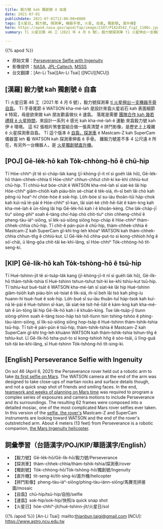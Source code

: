 ```yaml
---
title: 毅力號 kah 獨創號 ê 自翕
date: 2021-07-01
publishdate: 2021-07-01T12:00:00+0800
tags: [火星日, 毅力號, 探測車, 機器手骨, 火星, 自翕, 獨創號, 直升機]
hero: https://apod.nasa.gov/apod/fap/image/2107/PIA24542_fig2_1100c.jpg
summary: Tī 火星日第 46 工（2021 年 4 月 6 號），毅力號探測車 tī 火星伸出一支機器手骨自翕。

---
```


{{% apod %}}

- 原始文章：[Perseverance Selfie with Ingenuity](https://apod.nasa.gov/apod/ap210701.html)
- 影像提供：[NASA](https://www.nasa.gov/), [JPL-Caltech](https://www.jpl.nasa.gov), [MSSS](http://www.msss.com/)
- 台文翻譯：[An-Li Tsai][An-Li Tsai] ([NCU][NCU])

## [漢羅] 毅力號 kah 獨創號 ê 自翕
Tī 火星日第 46 工（2021 年 4 月 6 號），毅力號探測車 [tī 火星伸出一支機器手骨自翕][its first selfie on Mars]。
Tī 手骨尾節 ê WATSON kha-mé-lah 是設計來翕火星岩石 kah 表面細節 ê 特寫，毋是欲來做 kah 朋友歡喜做伙 ê 速翕。
落尾是需要 [團隊合作 kah 幾若禮拜 ê 火星時間][teamwork and weeks of planning on Mars time]，來設計一系列 ê 感光 kah kha-mé-lah ê 運動 來翕毅力號 kah 伊 ê 環境。
這 62 張相片煞會當組合做一張真清楚 ê 拼鬥影像，是歷史上上複雜 ê 火星探測車自翕。
Tī 這个版本 ê [自翕，探測車][selfie, the rover's] ê Mastcam-Z kah SuperCam 儀器當 leh 看 WATSON kah 探測車伸長 ê 手骨。
離毅力號差不多 4 公尺遠 ê 所在，有另外一台機器人，是 [火星獨創號直升機][the Mars Ingenuity helicopter]。



## [POJ] Gē-le̍k-hō kah To̍k-chhòng-hō ê chū-hip
Tī Hóe-chhiⁿ-ji̍t tē sì-cha̍p-la̍k kang (jī-khòng-jī-it nî sì goe̍h la̍k hō), Gē-le̍k-hō thàm-chhek-chhia tī Hóe-chhiⁿ chhun-chhut chi̍t-ki ke-khì chhiú-kut chū-hip.
Tī chhiú-kut bóe-cha̍t ê WATSON kha-mé-lah sī siat-kè lâi hip Hóe-chhiⁿ giâm-chio̍h kah piáu-bīn sè-chiat ê te̍k-siá, m̄-sī beh lâi chò kah pêng-iú hoaⁿ-hí chòe-hóe ê sok-hip.
Lo̍h-bóe sī su-iàu thoân-tūi ha̍p-chok kah kúi-nā lé-pài ê Hóe-chhiⁿ sî-kan, lâi siat-kè chi̍t-hē-lia̍t ê kám-kng kah kha-mé-lah ê ūn-tōng lâi hip Gē-le̍k-hō kah i ê khoân-kéng.
Che la̍k-cha̍p-jī tiuⁿ siòng-phìⁿ soah ē-tàng cho͘-ha̍p chò chi̍t-tiuⁿ chin chheng-chhó͘ ê pheng-tàu-iáⁿ-siōng, sī le̍k-sú-siōng siōng hop-cha̍p ê Hóe-chhiⁿ thàm-chhek-chhia chū-hip.
Tī chit-ê pán-pún ê chū-hip, thàm-chhek-chhia ê Mastcam-Z kah SuperCam gî-khì tng-leh khòaⁿ WATSON kah thàm-chhek-chhia chhun-tn̂g ê chhiú-kut.
Lî Gē-le̍k-hō chha-put-to sì kong-chhioh hn̄g ê só͘-chāi, ū lēng-gōa chi̍t-tâi ke-khì-lâng, sī Hóe-chhiⁿ To̍k-chhòng-hō ti̍t-seng-ki.



## [KIP] Gē-li̍k-hō kah To̍k-tshòng-hō ê tsū-hip
Tī Hué-tshinn-ji̍t tē sì-tsa̍p-la̍k kang (jī-khòng-jī-it nî sì gue̍h la̍k hō), Gē-li̍k-hō thàm-tshik-tshia tī Hué-tshinn tshun-tshut tsi̍t-ki ke-khì tshíu-kut tsū-hip.
Tī tshíu-kut bué-tsa̍t ê WATSON kha-mé-lah sī siat-kè lâi hip Hué-tshinn giâm-tsio̍h kah piáu-bīn sè-tsiat ê ti̍k-siá, m̄-sī beh lâi tsò kah pîng-íu huann-hí tsuè-hué ê sok-hip.
Lo̍h-bué sī su-iàu thuân-tuī ha̍p-tsok kah kuí-nā lé-pài ê Hué-tshinn sî-kan, lâi siat-kè tsi̍t-hē-lia̍t ê kám-kng kah kha-mé-lah ê ūn-tōng lâi hip Gē-li̍k-hō kah i ê khuân-kíng.
Tse la̍k-tsa̍p-jī tiunn siòng-phìnn suah ē-tàng tsoo-ha̍p tsò tsi̍t-tiunn tsin tshing-tshóo ê phing-tàu-iánn-siōng, sī li̍k-sú-siōng siōng hop-tsa̍p ê Hué-tshinn thàm-tshik-tshia tsū-hip.
Tī tsit-ê pán-pún ê tsū-hip, thàm-tshik-tshia ê Mastcam-Z kah SuperCam gî-khì tng-leh khuànn WATSON kah thàm-tshik-tshia tshun-tn̂g ê tshíu-kut.
Lî Gē-li̍k-hō tsha-put-to sì kong-tshioh hn̄g ê sóo-tsāi, ū līng-guā tsi̍t-tâi ke-khì-lâng, sī Hué-tshinn To̍k-tshòng-hō ti̍t-sing-ki.



## [English] Perseverance Selfie with Ingenuity
On sol 46 (April 6, 2021) the Perseverance rover held out a robotic arm to take [its first selfie on Mars][its first selfie on Mars].
The WATSON camera at the end of the arm was designed to take close-ups of martian rocks and surface details though, and not a quick snap shot of friends and smiling faces.
In the end, [teamwork and weeks of planning on Mars time][teamwork and weeks of planning on Mars time] was required to program a complex series of exposures and camera motions to include Perseverance and its surroundings.
The resulting 62 frames were composed into a detailed mosiac, one of the most complicated Mars rover selfies ever taken.
In this version of the [selfie, the rover's][selfie, the rover's] Mastcam-Z and SuperCam instruments are looking toward WATSON and the end of the rover's outstretched arm.
About 4 meters (13 feet) from Perseverance is a robotic companion, [the Mars Ingenuity helicopter][the Mars Ingenuity helicopter].



## 詞彙學習（台語漢字/POJ/KIP/華語漢字/English）


- 【毅力號】Gē-le̍k-hō/Gē-li̍k-hō/毅力號/Perseverance
- 【探測車】thàm-chhek-chhia/thàm-tshik-tshia/探測車/rover
- 【獨創號】To̍k-chhòng-hō/To̍k-tshòng-hō/獨創號/Ingenuity
- 【直升機】ti̍t-seng-ki/ti̍t-sing-ki/直升機/helicopter
- 【拼鬥影像】pheng-tàu-iáⁿ-siōng/phing-tàu-iánn-siōng/馬賽克拼接圖/mosaic
- 【自翕】chū-hip/tsū-hip/自拍/selfie
- 【速翕】sok-hip/sok-hip/快照/a quick snap shot
- 【火星日】hóe-chhiⁿ-ji̍t/hué-tshinn-ji̍t/火星日/sol




{{% /apod %}}
[An-Li Tsai]: mailto:thianbun.taigi@gmail.com
[NCU]: https://www.astro.ncu.edu.tw


[its first selfie on Mars]:https://www.jpl.nasa.gov/images/perseverances-selfie-with-ingenuity
[teamwork and weeks of planning on Mars time]:https://www.nasa.gov/feature/jpl/watch-and-hear-how-nasa-s-perseverance-rover-took-its-first-selfie
[selfie, the rover's]:https://mars.nasa.gov/mars2020/
[the Mars Ingenuity helicopter]:https://mars.nasa.gov/technology/helicopter/
